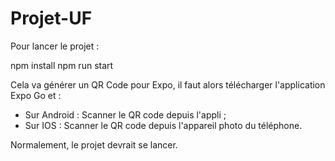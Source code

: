# Projet-UF

Pour lancer le projet : 

npm install
npm run start

Cela va générer un QR Code pour Expo, il faut alors télécharger l'application Expo Go et :
- Sur Android : Scanner le QR code depuis l'appli ;
- Sur IOS : Scanner le QR code depuis l'appareil photo du téléphone.

Normalement, le projet devrait se lancer.
